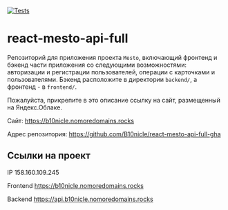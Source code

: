 [![Tests](https://github.com/yandex-praktikum/react-mesto-api-full-gha/actions/workflows/tests.yml/badge.svg)](https://github.com/yandex-praktikum/react-mesto-api-full-gha/actions/workflows/tests.yml)
# react-mesto-api-full
Репозиторий для приложения проекта `Mesto`, включающий фронтенд и бэкенд части приложения со следующими возможностями: авторизации и регистрации пользователей, операции с карточками и пользователями. Бэкенд расположите в директории `backend/`, а фронтенд - в `frontend/`. 
  
Пожалуйста, прикрепите в это описание ссылку на сайт, размещенный на Яндекс.Облаке.

Сайт: https://b10nicle.nomoredomains.rocks

Адрес репозитория: https://github.com/B10nicle/react-mesto-api-full-gha

## Ссылки на проект

IP 158.160.109.245

Frontend https://b10nicle.nomoredomains.rocks

Backend https://api.b10nicle.nomoredomains.rocks
